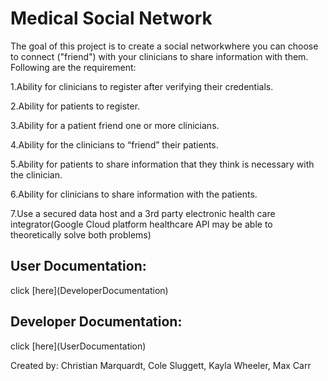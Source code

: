 
<h1>Medical Social Network</h1>


The goal of this project is to create a social networkwhere you can choose to connect ("friend") with your clinicians to share information with them. Following are the requirement:

1.Ability for clinicians to register after verifying their credentials.

2.Ability for patients to register.

3.Ability for a patient friend one or more clinicians.

4.Ability for the clinicians to “friend” their patients.

5.Ability for patients to share information that they think is necessary with the clinician.

6.Ability for clinicians to share information with the patients.

7.Use a secured data host and a 3rd party electronic health care integrator(Google Cloud platform healthcare API may be able to theoretically solve both problems)

<h2>User Documentation:</h2> click [here](DeveloperDocumentation)


<h2>Developer Documentation:</h2> click [here](UserDocumentation)





Created by: Christian Marquardt, Cole Sluggett, Kayla Wheeler, Max Carr
